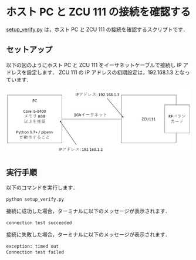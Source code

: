 # ホスト PC と ZCU 111 の接続を確認する

[setup_verify.py](./setup_verify.py) は，ホスト PC と ZCU 111 の接続を確認するスクリプトです．

## セットアップ

以下の図のようにホスト PC と ZCU 111 をイーサネットケーブルで接続し IP アドレスを設定します．
ZCU 111 の IP アドレスの初期設定は，192.168.1.3 となっています．

![ホスト PC と ZCU 111 の接続](images/setup_verify-1.png)

## 実行手順

以下のコマンドを実行します．

```
python setup_verify.py
```

接続に成功した場合，ターミナルに以下のメッセージが表示されます．
```
connection test succeeded
```

接続に失敗した場合，ターミナルに以下のメッセージが表示されます．
```
exception: timed out
Connection test failed
```
